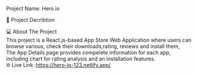 Project Name: Hero.io <br>

📓 Project Decribtion <br>

💻 About The Project <br>
This project is a React.js-based App Store Web Application where users can browse various, check their downloads,rating, reviews and install them, <br>
The App Details page provides compelete information for each app, including chart for rating analysis and an installation features. <br>
🌐 Live Link :https://hero-io-123.netlify.app/

